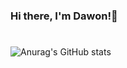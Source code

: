 ### Hi there, I'm Dawon!👋
<!--
![header](https://capsule-render.vercel.app/api?type=waving&color=auto&height=300&section=header&text=Seo%20Dawon&fontSize=90&animation=fadeIn)
-->
#

![Anurag's GitHub stats](https://github-readme-stats.vercel.app/api?username=Dawon00&show_icons=true&theme=buefy)
